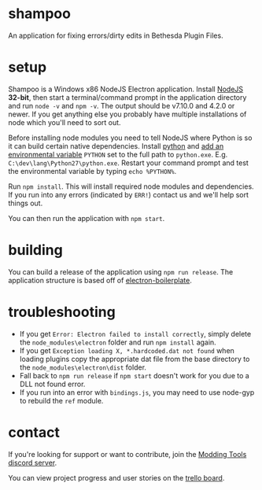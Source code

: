 # shampoo
An application for fixing errors/dirty edits in Bethesda Plugin Files.

# setup
Shampoo is a Windows x86 NodeJS Electron application.  Install [NodeJS](https://nodejs.org/en/download/current/) **32-bit**, then start a terminal/command prompt in the application directory and run `node -v` and `npm -v`.  The output should be v7.10.0 and 4.2.0 or newer.  If you get anything else you probably have multiple installations of node which you'll need to sort out.  

Before installing node modules you need to tell NodeJS where Python is so it can build certain native dependencies.  Install [python](https://www.python.org/downloads/windows/) and [add an environmental variable](https://kb.wisc.edu/cae/page.php?id=24500) `PYTHON` set to the full path to `python.exe`.  E.g. `C:\dev\lang\Python27\python.exe`.  Restart your command prompt and test the environmental variable by typing `echo %PYTHON%`.

Run `npm install`.  This will install required node modules and dependencies.  If you run into any errors (indicated by `ERR!`) contact us and we'll help sort things out.

You can then run the application with `npm start`.  

# building
You can build a release of the application using `npm run release`.  The application structure is based off of [electron-boilerplate](https://github.com/szwacz/electron-boilerplate).  

# troubleshooting
- If you get `Error: Electron failed to install correctly`, simply delete the `node_modules\electron` folder and run `npm install` again.  
- If you get `Exception loading X, *.hardcoded.dat not found` when loading plugins copy the appropriate dat file from the base directory to the `node_modules\electron\dist` folder.
- Fall back to `npm run release` if `npm start` doesn't work for you due to a DLL not found error.
- If you run into an error with `bindings.js`, you may need to use node-gyp to rebuild the `ref` module.

# contact
If you're looking for support or want to contribute, join the [Modding Tools discord server](https://discord.gg/GUfRdpT).

You can view project progress and user stories on the [trello board](https://trello.com/b/CPX0FReQ/shampoo-plugin-cleaner).
